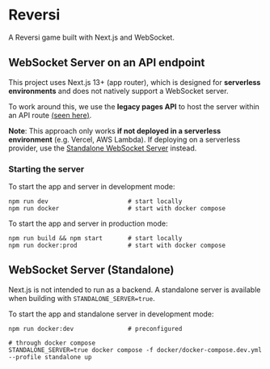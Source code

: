 # Reversi

A Reversi game built with Next.js and WebSocket.

## WebSocket Server on an API endpoint

This project uses Next.js 13+ (app router), which is designed for **serverless environments**
and does not natively support a WebSocket server.

To work around this, we use the **legacy pages API** to host the server within an API route [(seen here)](/src/pages/api/ws.ts).

**Note**: This approach only works **if not deployed in a serverless environment** (e.g. Vercel, AWS Lambda). If
deploying on a serverless provider, use the [Standalone WebSocket Server](#websocket-server-standalone) instead.

### Starting the server

To start the app and server in development mode:

```
npm run dev                      # start locally
npm run docker                   # start with docker compose
```

To start the app and server in production mode:

```
npm run build && npm start       # start locally
npm run docker:prod              # start with docker compose
```

## WebSocket Server (Standalone)

Next.js is not intended to run as a backend. A standalone server is available when building with `STANDALONE_SERVER=true`.

To start the app and standalone server in development mode:

```
npm run docker:dev               # preconfigured

# through docker compose
STANDALONE_SERVER=true docker compose -f docker/docker-compose.dev.yml --profile standalone up
```
